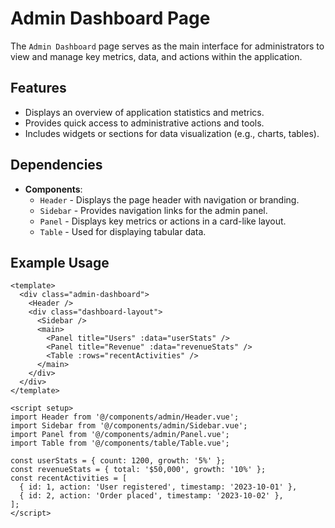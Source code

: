 # Admin Dashboard Page

The `Admin Dashboard` page serves as the main interface for administrators to view and manage key metrics, data, and actions within the application.

## Features

- Displays an overview of application statistics and metrics.
- Provides quick access to administrative actions and tools.
- Includes widgets or sections for data visualization (e.g., charts, tables).

## Dependencies

- **Components**:
  - `Header` - Displays the page header with navigation or branding.
  - `Sidebar` - Provides navigation links for the admin panel.
  - `Panel` - Displays key metrics or actions in a card-like layout.
  - `Table` - Used for displaying tabular data.

## Example Usage

```vue
<template>
  <div class="admin-dashboard">
    <Header />
    <div class="dashboard-layout">
      <Sidebar />
      <main>
        <Panel title="Users" :data="userStats" />
        <Panel title="Revenue" :data="revenueStats" />
        <Table :rows="recentActivities" />
      </main>
    </div>
  </div>
</template>

<script setup>
import Header from '@/components/admin/Header.vue';
import Sidebar from '@/components/admin/Sidebar.vue';
import Panel from '@/components/admin/Panel.vue';
import Table from '@/components/table/Table.vue';

const userStats = { count: 1200, growth: '5%' };
const revenueStats = { total: '$50,000', growth: '10%' };
const recentActivities = [
  { id: 1, action: 'User registered', timestamp: '2023-10-01' },
  { id: 2, action: 'Order placed', timestamp: '2023-10-02' },
];
</script>